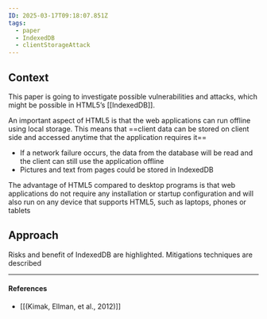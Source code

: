 ```yaml
---
ID: 2025-03-17T09:18:07.851Z
tags:
  - paper
  - IndexedDB
  - clientStorageAttack
---
```

## Context

This paper is going to investigate possible vulnerabilities and attacks, which might be possible in HTML5’s [[IndexedDB]]. 

An important aspect of HTML5 is that the web applications can run offline using local storage. This means that ==client data can be stored on client side and accessed anytime that the application requires it==
- If a network failure occurs, the data from the database will be read and the client can still use the application offline
- Pictures and text from pages could be stored in IndexedDB

The advantage of HTML5 compared to desktop programs is that web applications do not require any installation or startup configuration and will also run on any device that supports HTML5, such as laptops, phones or tablets
## Approach

Risks and benefit of IndexedDB are highlighted. Mitigations techniques are described 

---
#### References
- [[(Kimak, Ellman, et al., 2012)]]

